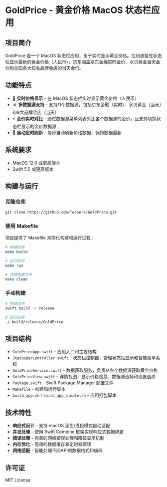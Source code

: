 # GoldPrice - 黄金价格 MacOS 状态栏应用

## 项目简介

GoldPrice 是一个 MacOS 状态栏应用，用于实时显示黄金价格。应用直接在状态栏显示最新的黄金价格（人民币），京东涵盖京东金融实时金价、水贝黄金当天金价和全国各大知名品牌金店的当天金价。



## 功能特点

- 🏅 **实时价格显示** - 在 MacOS 状态栏实时显示黄金价格（人民币）
- 📊 **多数据源支持** - 支持11个数据源，包括京东金融（实时）、水贝黄金（当天）和9大品牌金店（当天）
- ⚡ **金价实时对比** - 通过数据源菜单列表对比各个数据源的金价，且支持切换状态栏显示的金价数据源
- 🔄 **自动定时刷新** - 每秒自动刷新价格数据，保持数据最新

## 系统要求

- MacOS 12.0 或更高版本
- Swift 5.5 或更高版本



## 构建与运行

### 克隆仓库
```bash
git clone https://github.com/Tespera/GoldPrice.git
```

### 使用 Makefile

项目提供了 Makefile 来简化构建和运行过程：

```bash
# 构建应用
make build

# 运行应用
make run

# 清理构建文件
make clean
```

### 手动构建

```bash
# 构建应用
swift build -c release

# 运行应用
./.build/release/GoldPrice
```



## 项目结构

- `GoldPriceApp.swift` - 应用入口和主要结构
- `StatusBarController.swift` - 状态栏控制器，管理状态栏显示和智能菜单系统
- `GoldPriceService.swift` - 数据获取服务，负责从各个数据源获取黄金价格
- `GoldPriceView.swift` - 详情视图，显示价格信息、数据源选择和设置选项
- `Package.swift` - Swift Package Manager 配置文件
- `Makefile` - 构建和运行脚本
- `build_app.sh` / `build_app_simple.sh` - 应用打包脚本



## 技术特性

- **响应式设计** - 支持 macOS 深色/浅色模式自动适配
- **并发处理** - 使用 Swift Combine 框架实现响应式数据绑定
- **错误处理** - 完善的网络错误处理和降级显示机制
- **内存优化** - 高效的数据缓存和定时器管理
- **网络适配** - 智能处理不同API的数据格式和编码



## 许可证

MIT License